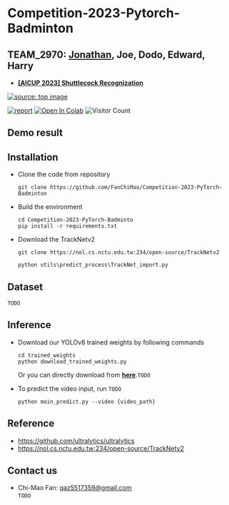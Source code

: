 # Competition-2023-Pytorch-Badminton

## TEAM_2970: [Jonathan](https://github.com/FanChiMao), Joe, Dodo, Edward, Harry  

- [**[AICUP 2023] Shuttlecock Recognization**](https://aidea-web.tw/topic/cbea66cc-a993-4be8-933d-1aa9779001f8)  

<a href="https://aidea-web.tw/topic/cbea66cc-a993-4be8-933d-1aa9779001f8"><img src="https://i.imgur.com/rwfx1h8.png" title="source: top image" /></a>  

[![report](https://img.shields.io/badge/Supplementary-Report-yellow)](https://drive.google.com/file/d/1bBWmC9laZLcsNunM-4R0B0-r_z41eIDL/view?usp=sharing) 
[![Open In Colab](https://colab.research.google.com/assets/colab-badge.svg)]() 
![Visitor Count](https://visitor-badge.glitch.me/badge?page_id=Competition-2023-PyTorch-Badminton)

## Demo result  


## Installation  
- Clone the code from repository  
    ```
    git clone https://github.com/FanChiMao/Competition-2023-PyTorch-Badminton
    ```


- Build the environment
    ```
    cd Competition-2023-PyTorch-Badminto
    pip install -r requirements.txt
    ```

- Download the TrackNetv2
    ```
    git clone https://nol.cs.nctu.edu.tw:234/open-source/TrackNetv2

    python utils\predict_process\TrackNet_import.py
    ```

## Dataset  
`TODO`


## Inference 
- Download our YOLOv8 trained weights by following commands
    ```
    cd trained_weights
    python download_trained_weights.py
    ```
    Or you can directly download from [**here**]().`TODO`  


- To predict the video input, run `TODO`
    ```
    python main_predict.py --video {video_path}  
    ```

## Reference  
- https://github.com/ultralytics/ultralytics
- https://nol.cs.nctu.edu.tw:234/open-source/TrackNetv2



## Contact us  
- Chi-Mao Fan: qaz5517359@gmail.com  
`TODO`
